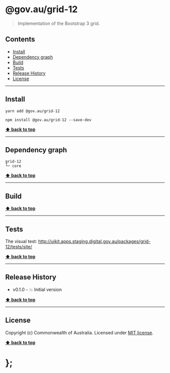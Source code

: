@gov.au/grid-12
============

> Implementation of the Bootstrap 3 grid.


## Contents

* [Install](#install)
* [Dependency graph](#dependency-graph)
* [Build](#build)
* [Tests](#tests)
* [Release History](#release-history)
* [License](#license)


----------------------------------------------------------------------------------------------------------------------------------------------------------------


## Install


```shell
yarn add @gov.au/grid-12
```

```shell
npm install @gov.au/grid-12 --save-dev
```


**[⬆ back to top](#contents)**


----------------------------------------------------------------------------------------------------------------------------------------------------------------


## Dependency graph

```shell
grid-12
└─ core
```


**[⬆ back to top](#contents)**


----------------------------------------------------------------------------------------------------------------------------------------------------------------


## Build


**[⬆ back to top](#contents)**


----------------------------------------------------------------------------------------------------------------------------------------------------------------


## Tests

The visual test: http://uikit.apps.staging.digital.gov.au/packages/grid-12/tests/site/


**[⬆ back to top](#contents)**


----------------------------------------------------------------------------------------------------------------------------------------------------------------


## Release History

* v0.1.0 - 💥 Initial version


**[⬆ back to top](#contents)**


----------------------------------------------------------------------------------------------------------------------------------------------------------------


## License

Copyright (c) Commonwealth of Australia.
Licensed under [MIT license](https://raw.githubusercontent.com/govau/uikit/master/packages/grid-12/LICENSE).


**[⬆ back to top](#contents)**

# };
